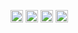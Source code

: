 <p align="left"> 
  <img height="20" src="https://github-readme-stats.vercel.app/api/top-langs/?username=Ryosan846538&layout=compact&show_icons=true&theme=tokyonight" />
  <img height="20" src="https://github-readme-stats.vercel.app/api?username=Ryosan846538&theme=tokyonight&show_icons=ture" />
  <img height="20" src="http://github-profile-summary-cards.vercel.app/api/cards/profile-details?username=Ryosan846538&theme=tokyonight" />
  <img height="20" src="http://github-profile-summary-cards.vercel.app/api/cards/repos-per-language?username=Ryosan846538&theme=&tokyonight" />
  
</p>
